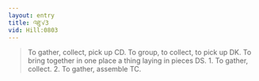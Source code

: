 ```yaml
---
layout: entry
title: འཐུ་√3
vid: Hill:0803
---
```

> To gather, collect, pick up CD. To group, to collect, to pick up DK. To bring together in one place a thing laying in pieces DS. 1. To gather, collect. 2. To gather, assemble TC.
